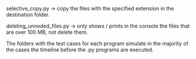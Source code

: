 selective_copy.py -> copy the files with the specified extension in the destination folder.

deleting_unneded_files.py -> only shows / prints in the console the files that are over 100 MB, not delete them.

The folders with the test cases for each program simulate in the majority of the cases the timeline before the .py programs are executed.  
